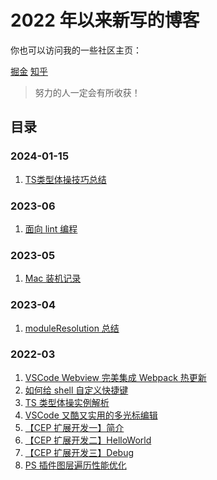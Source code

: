 # 2022 年以来新写的博客

你也可以访问我的一些社区主页：

[掘金](https://juejin.cn/user/2664871915684493/posts)
[知乎](https://www.zhihu.com/people/yu-teng-jing/posts)

> 努力的人一定会有所收获！

## 目录

### 2024-01-15

1. [TS类型体操技巧总结](https://github.com/tjx666/blog/blob/main/src/TS类型体操技巧总结.md)

### 2023-06

1. [面向 lint 编程](https://github.com/tjx666/blog/blob/main/src/%E9%9D%A2%E5%90%91%20lint%20%E7%BC%96%E7%A8%8B.md)

### 2023-05

1. [Mac 装机记录](https://github.com/tjx666/blog/blob/main/src/Mac%20%E8%A3%85%E6%9C%BA%E8%AE%B0%E5%BD%95.md)

### 2023-04

1. [moduleResolution 总结](https://github.com/tjx666/blog/blob/main/src/moduleResolution%E6%80%BB%E7%BB%93.md)

### 2022-03

1. [VSCode Webview 完美集成 Webpack 热更新](https://github.com/tjx666/blog/blob/main/src/VSCodeWebview%E5%AE%8C%E7%BE%8E%E9%9B%86%E6%88%90Webpack%E7%83%AD%E6%9B%B4%E6%96%B0.md)
2. [如何给 shell 自定义快捷键](https://github.com/tjx666/blog/blob/main/src/%E5%A6%82%E4%BD%95%E7%BB%99shell%E8%87%AA%E5%AE%9A%E4%B9%89%E5%BF%AB%E6%8D%B7%E9%94%AE.md)
3. [TS 类型体操实例解析](https://github.com/tjx666/blog/blob/main/src/TS%20%E7%B1%BB%E5%9E%8B%E4%BD%93%E6%93%8D%E5%AE%9E%E4%BE%8B%E8%A7%A3%E6%9E%90.md)
4. [VSCode 又酷又实用的多光标编辑](https://github.com/tjx666/blog/blob/main/src/VSCode%E5%8F%88%E9%85%B7%E5%8F%88%E5%AE%9E%E7%94%A8%E7%9A%84%E5%A4%9A%E5%85%89%E6%A0%87%E7%BC%96%E8%BE%91.md)
5. [【CEP 扩展开发一】简介](https://github.com/tjx666/blog/blob/main/src/%E3%80%90CEP%20%E6%89%A9%E5%B1%95%E5%BC%80%E5%8F%91%E4%B8%80%E3%80%91%E7%AE%80%E4%BB%8B.md)
6. [【CEP 扩展开发二】HelloWorld](https://github.com/tjx666/blog/blob/main/src/%E3%80%90CEP%20%E6%89%A9%E5%B1%95%E5%BC%80%E5%8F%91%E4%BA%8C%E3%80%91HelloWorld.md)
7. [【CEP 扩展开发三】Debug](https://github.com/tjx666/blog/blob/main/src/%E3%80%90CEP%20%E6%89%A9%E5%B1%95%E5%BC%80%E5%8F%91%E4%B8%89%E3%80%91Debug.md)
8. [PS 插件图层遍历性能优化](https://github.com/tjx666/blog/blob/main/src/PS%E6%8F%92%E4%BB%B6%E5%9B%BE%E5%B1%82%E9%81%8D%E5%8E%86%E6%80%A7%E8%83%BD%E4%BC%98%E5%8C%96.md)

